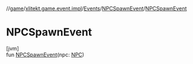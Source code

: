 //[game](../../../../index.md)/[xlitekt.game.event.impl](../../index.md)/[Events](../index.md)/[NPCSpawnEvent](index.md)/[NPCSpawnEvent](-n-p-c-spawn-event.md)

# NPCSpawnEvent

[jvm]\
fun [NPCSpawnEvent](-n-p-c-spawn-event.md)(npc: [NPC](../../../xlitekt.game.actor.npc/-n-p-c/index.md))

